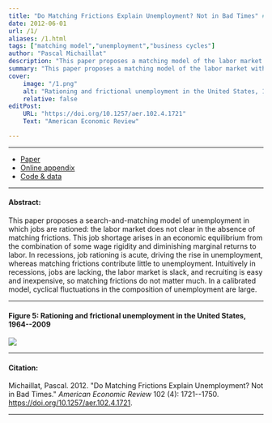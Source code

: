 ```yaml
---
title: "Do Matching Frictions Explain Unemployment? Not in Bad Times" # max chars = 70
date: 2012-06-01
url: /1/
aliases: /1.html
tags: ["matching model","unemployment","business cycles"]
author: "Pascal Michaillat"
description: "This paper proposes a matching model of the labor market with job rationing: unemployment does not disappear in the absence of matching frictions." # max chars = 155
summary: "This paper proposes a matching model of the labor market with job rationing: unemployment does not disappear in the absence of matching frictions." # max chars = 290
cover:
    image: "/1.png"
    alt: "Rationing and frictional unemployment in the United States, 1964–2009"
    relative: false
editPost:
    URL: "https://doi.org/10.1257/aer.102.4.1721"
    Text: "American Economic Review"

---
```


---

<!-- #### Files: -->

- [Paper](/1.pdf)
- [Online appendix](/1a.pdf)
- [Code & data](https://github.com/pmichaillat/job-rationing)

---

#### Abstract:

This paper proposes a search-and-matching model of unemployment in which jobs are rationed: the labor market does not clear in the absence of matching frictions. This job shortage arises in an economic equilibrium from the combination of some wage rigidity and diminishing marginal returns to labor. In recessions, job rationing is acute, driving the rise in unemployment, whereas matching frictions contribute little to unemployment. Intuitively in recessions, jobs are lacking, the labor market is slack, and recruiting is easy and inexpensive, so matching frictions do not matter much. In a calibrated model, cyclical fluctuations in the composition of unemployment are large.

---

#### Figure 5:  Rationing and frictional unemployment in the United States, 1964--2009

![](/1.png)

---

#### Citation:

Michaillat, Pascal. 2012. "Do Matching Frictions Explain Unemployment? Not in Bad Times." *American Economic Review* 102 (4): 1721--1750. https://doi.org/10.1257/aer.102.4.1721.

---

